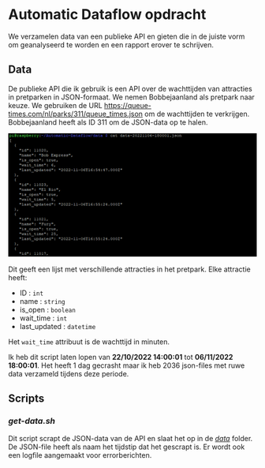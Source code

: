 # Automatic Dataflow opdracht
We verzamelen data van een publieke API en gieten die in de juiste vorm om geanalyseerd te worden en een rapport erover te schrijven.

## Data

De publieke API die ik gebruik is een API over de wachttijden van attracties in pretparken in JSON-formaat. We nemen Bobbejaanland als pretpark naar keuze. We gebruiken de URL https://queue-times.com/nl/parks/311/queue_times.json om de wachttijden te verkrijgen. Bobbejaanland heeft als ID 311 om de JSON-data op te halen.

![Ruwe JSON data](./imgs/json_data.png "Ruwe JSON data")

Dit geeft een lijst met verschillende attracties in het pretpark. Elke attractie heeft:

- ID :  `int`
- name : `string` 
- is_open : `boolean`
- wait_time : `int`
- last_updated : `datetime`

Het `wait_time` attribuut is de wachttijd in minuten.

Ik heb dit script laten lopen van **22/10/2022 14:00:01** tot **06/11/2022 18:00:01**. Het heeft 1 dag gecrasht maar ik heb 2036 json-files met ruwe data verzameld tijdens deze periode.

## Scripts

### *get-data.sh*

Dit script scrapt de JSON-data van de API en slaat het op in de [*data*](./Automatic-Dataflow/data) folder. De JSON-file heeft als naam het tijdstip dat het gescrapt is. Er wordt ook een logfile aangemaakt voor errorberichten.
